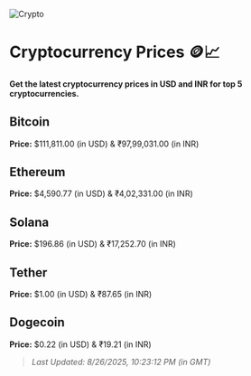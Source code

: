 
![Crypto](https://www.techguide.com.au/wp-content/uploads/2020/11/crypto3.jpeg)

# Cryptocurrency Prices 🪙📈

#### Get the latest cryptocurrency prices in USD and INR for top 5 cryptocurrencies.

## Bitcoin

**Price:** $111,811.00 (in USD) & ₹97,99,031.00 (in INR)

## Ethereum

**Price:** $4,590.77 (in USD) & ₹4,02,331.00 (in INR)

## Solana

**Price:** $196.86 (in USD) & ₹17,252.70 (in INR)

## Tether

**Price:** $1.00 (in USD) & ₹87.65 (in INR)

## Dogecoin

**Price:** $0.22 (in USD) & ₹19.21 (in INR)

> _Last Updated: 8/26/2025, 10:23:12 PM (in GMT)_
